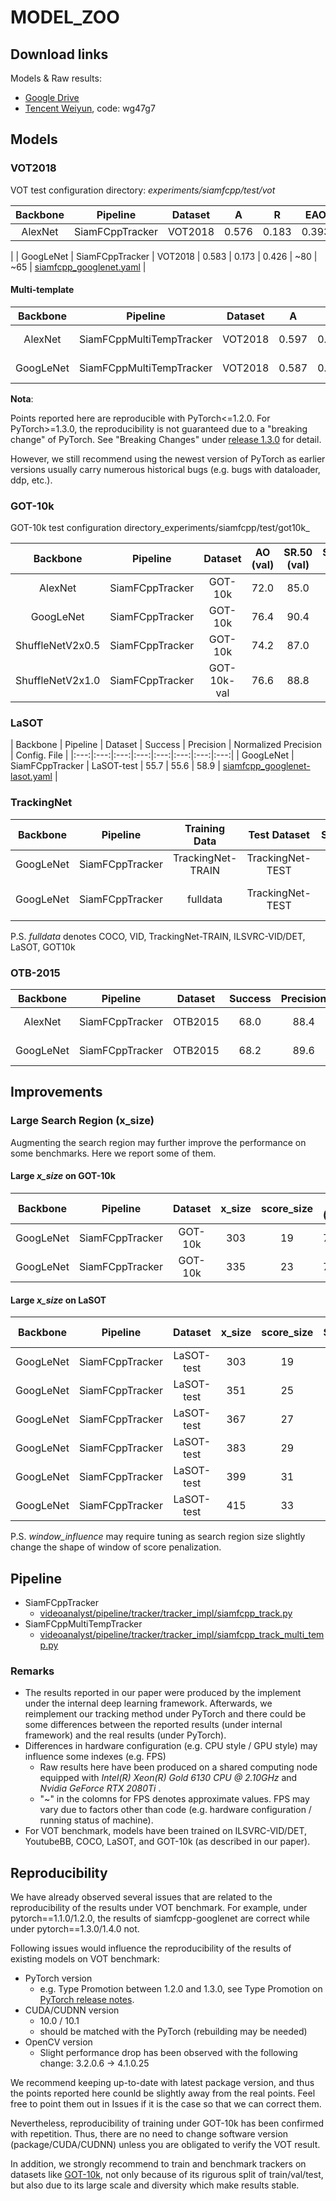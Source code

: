 # MODEL_ZOO

## Download links

Models & Raw results:

* [Google Drive](https://drive.google.com/open?id=1XhWIU1KIt9wvFpzZqEDaX-GrgZ9AVcOC)
* [Tencent Weiyun](https://share.weiyun.com/56C92l4), code: wg47g7

## Models

### VOT2018

VOT test configuration directory: _experiments/siamfcpp/test/vot_


| Backbone | Pipeline | Dataset | A | R | EAO | FPS@GTX2080Ti | FPS@GTX1080Ti | Config. File |
|:---:|:---:|:---:|:---:|:---:|:---:|:---:|:---:|:---:|
| AlexNet | SiamFCppTracker | VOT2018 |0.576 | 0.183 | 0.393| ~200| ~185 | [siamfcpp_alexnet.yaml](../../experiments/siamfcpp/test/vot/siamfcpp_alexnet.yaml)
 | 
| GoogLeNet | SiamFCppTracker | VOT2018 | 0.583 | 0.173 | 0.426 | ~80 | ~65 | [siamfcpp_googlenet.yaml](../../experiments/siamfcpp/test/vot/siamfcpp_googlenet.yaml) |

#### Multi-template

| Backbone | Pipeline | Dataset | A | R | EAO | FPS@GTX2080Ti | FPS@GTX1080Ti | Config. File |
|:---:|:---:|:---:|:---:|:---:|:---:|:---:|:---:|:---:|
| AlexNet | SiamFCppMultiTempTracker| VOT2018 | 0.597 | 0.215 | 0.370 | ~90 | ~75 | [siamfcpp_alexnet-multi_temp.yaml](../../experiments/siamfcpp/test/vot/multi_temp/siamfcpp_alexnet-multi_temp.yaml) | siamfcpp-alexnet-vot-md5_18fd31a2f94b0296c08fff9b0f9ad240.pkl|
| GoogLeNet | SiamFCppMultiTempTracker | VOT2018 | 0.587 | 0.150 |  0.467 | ~50 | ~45 | [siamfcpp_googlenet-multi_temp.yaml](../../experiments/siamfcpp/test/vot/multi_temp/siamfcpp_googlenet-multi_temp.yaml) |

__Nota__:

Points reported here are reproducible with PyTorch<=1.2.0. For PyTorch>=1.3.0, the reproducibility is not guaranteed due to a "breaking change" of PyTorch. See "Breaking Changes" under [release 1.3.0](https://github.com/pytorch/pytorch/releases) for detail.

However, we still recommend using the newest version of PyTorch as earlier versions usually carry numerous historical bugs (e.g. bugs with dataloader, ddp, etc.).

### GOT-10k

GOT-10k test configuration directory_experiments/siamfcpp/test/got10k_

| Backbone | Pipeline | Dataset | AO (val) | SR.50 (val) | SR.75 (val) | AO (test) | SR.50 (test) | SR.75 (test) | Config. File |
|:---:|:---:|:---:|:---:|:---:|:---:|:---:|:---:|:---:|:---:|
| AlexNet | SiamFCppTracker | GOT-10k | 72.0 | 85.0 | 63.3 | 52.6 | 62.5 | 34.7 | [siamfcpp_alexnet-got.yaml](../../experiments/siamfcpp/test/got10k/siamfcpp_alexnet-got.yaml) |
| GoogLeNet | SiamFCppTracker | GOT-10k | 76.4 | 90.4 | 71.8 | 60.4 | 73.7 | 46.4 | [siamfcpp_googlenet-got.yaml](../../experiments/siamfcpp/test/got10k/siamfcpp_googlenet-got.yaml) |
| ShuffleNetV2x0.5 | SiamFCppTracker | GOT-10k | 74.2 | 87.0| 67.1 | 52.9 | 61.7 | 38.1 | [siamfcpp_shufflenetv2x0_5-got.yaml](../../siamfcpp_shufflenetv2x0_5-got.yaml) |
| ShuffleNetV2x1.0 | SiamFCppTracker | GOT-10k-val | 76.6 | 88.8 | 71.5 | 57.9 | 68.1 | 43.6 | [siamfcpp_shufflenetv2x1_0-got.yaml](../../experiments/siamfcpp/test/got10k/siamfcpp_shufflenetv2x1_0-got.yaml) |

### LaSOT

| Backbone | Pipeline | Dataset | Success | Precision | Normalized Precision | Config. File |
|:---:|:---:|:---:|:---:|:---:|:---:|:---:|:---:|
| GoogLeNet | SiamFCppTracker | LaSOT-test | 55.7 | 55.6 | 58.9 | [siamfcpp_googlenet-lasot.yaml](../../experiments/siamfcpp/test/lasot/siamfcpp_googlenet-lasot.yaml) |

### TrackingNet

| Backbone | Pipeline | Training Data | Test Dataset | Success | Precision | Normalized Precision | Config. File |
|:---:|:---:|:---:|:---:|:---:|:---:|:---:|:---:|
| GoogLeNet | SiamFCppTracker | TrackingNet-TRAIN | TrackingNet-TEST | 74.5 | 68.5 | 79.8 | [siamfcpp_googlenet-trackingnet.yaml](../../experiments/siamfcpp/test/trackingnet/siamfcpp_googlenet-trackingnet.yaml) |
| GoogLeNet | SiamFCppTracker | fulldata | TrackingNet-TEST | 75.3 | 69.5 | 80.9 | [siamfcpp_googlenet-trackingnet-fulldata.yaml](../../experiments/siamfcpp/test/trackingnet/siamfcpp_googlenet-trackingnet-fulldata.yaml) |


P.S. _fulldata_ denotes COCO, VID, TrackingNet-TRAIN, ILSVRC-VID/DET, LaSOT, GOT10k

### OTB-2015

| Backbone | Pipeline | Dataset | Success | Precision | Config. File|
|:---:|:---:|:---:|:---:|:---:|:---:|
| AlexNet | SiamFCppTracker | OTB2015 | 68.0 | 88.4 | [siamfcpp_alexnet-otb.yaml](../../experiments/siamfcpp/test/otb/siamfcpp_alexnet-otb.yaml) |
| GoogLeNet | SiamFCppTracker | OTB2015 | 68.2 | 89.6 | [siamfcpp_googlenet-otb.yaml](../../experiments/siamfcpp/test/otb/siamfcpp_googlenet-otb.yaml) |


## Improvements

### Large Search Region (x_size)

Augmenting the search region may further improve the performance on some benchmarks. Here we report some of them.

#### Large _x_size_ on GOT-10k

| Backbone | Pipeline | Dataset | x_size | score_size | AO (val) | SR.50 (val) | SR.75 (val) | AO (test) | SR.50 (test) | SR.75 (test) | Config. File |
|:---:|:---:|:---:|:---:|:---:|:---:|:---:|:---:|:---:|:---:|:---:|:---:|
| GoogLeNet | SiamFCppTracker | GOT-10k | 303 | 19 | 76.4 | 90.4 | 71.8 | 60.4 | 73.7 | 46.4 | [siamfcpp_googlenet-got.yaml](../../experiments/siamfcpp/test/got10k/siamfcpp_googlenet-got.yaml) |
| GoogLeNet | SiamFCppTracker | GOT-10k | 335 | 23 | 76.6 | 90.6 | 71.9 | 61.0 | 74.2 | 46.7 | [x_size/siamfcpp_googlenet-got.yaml](../../experiments/siamfcpp/test/got10k/x_size/siamfcpp_googlenet-got.yaml) |


#### Large _x_size_ on LaSOT

| Backbone | Pipeline | Dataset | x_size | score_size | Success | Precision | Normalized Precision | Config. File |
|:---:|:---:|:---:|:---:|:---:|:---:|:---:|:---:|:---:|
| GoogLeNet | SiamFCppTracker | LaSOT-test | 303 | 19 | 55.7 | 55.6 | 58.9 | [siamfcpp_googlenet-lasot.yaml](../../experiments/siamfcpp/test/lasot/siamfcpp_googlenet-lasot.yaml) |
| GoogLeNet | SiamFCppTracker | LaSOT-test | 351 | 25 | 56.4 | 56.4 | 59.8 | - |
| GoogLeNet | SiamFCppTracker | LaSOT-test | 367 | 27 | 56.6 | 56.4 | 60.0 | - |
| GoogLeNet | SiamFCppTracker | LaSOT-test | 383 | 29 | 57.1 | 57.2 | 60.5 | - |
| GoogLeNet | SiamFCppTracker | LaSOT-test | 399 | 31 | __57.7__ | 58.2 | 61.3 | [x_size/siamfcpp_googlenet-lasot.yaml](../../experiments/siamfcpp/test/lasot/x_size/siamfcpp_googlenet-lasot.yaml) |
| GoogLeNet | SiamFCppTracker | LaSOT-test | 415 | 33 | 57.4 | 57.7 | 60.9 | - |

P.S. _window_influence_ may require tuning as search region size slightly change the shape of window of score penalization.


## Pipeline

* SiamFCppTracker
  * [videoanalyst/pipeline/tracker/tracker_impl/siamfcpp_track.py](../videoanalyst/pipeline/tracker/tracker_impl/siamfcpp_track.py)
* SiamFCppMultiTempTracker
  * [videoanalyst/pipeline/tracker/tracker_impl/siamfcpp_track_multi_temp.py](../videoanalyst/pipeline/tracker/tracker_impl/siamfcpp_track_multi_temp.py)

### Remarks

* The results reported in our paper were produced by the implement under the internal deep learning framework. Afterwards, we reimplement our tracking method under PyTorch and there could be some differences between the reported results (under internal framework) and the real results (under PyTorch).
* Differences in hardware configuration (e.g. CPU style / GPU style) may influence some indexes (e.g. FPS)
  * Raw results here have been produced on a shared computing node equipped with _Intel(R) Xeon(R) Gold 6130 CPU @ 2.10GHz_ and _Nvidia GeForce RTX 2080Ti_ .
  * "~" in the colomns for FPS denotes approximate values. FPS may vary due to factors other than code (e.g. hardware configuration / running status of machine).
* For VOT benchmark, models have been trained on ILSVRC-VID/DET, YoutubeBB, COCO, LaSOT, and GOT-10k (as described in our paper).

## Reproducibility

We have already observed several issues that are related to the reproducibility of the results under VOT benchmark. For example, under pytorch==1.1.0/1.2.0, the results of siamfcpp-googlenet are correct while under pytorch==1.3.0/1.4.0 not.

Following issues would influence the reproducibility of the results of existing models on VOT benchmark:

* PyTorch version
  * e.g. Type Promotion between 1.2.0 and 1.3.0, see Type Promotion on [PyTorch release notes](https://github.com/pytorch/pytorch/releases).
* CUDA/CUDNN version
  * 10.0 / 10.1
  * should be matched with the PyTorch (rebuilding may be needed)
* OpenCV version
  * Slight performance drop has been observed with the following change: 3.2.0.6 -> 4.1.0.25

We recommend keeping up-to-date with latest package version, and thus the points reported here counld be slightly away from the real points. Feel free to point them out in Issues if it is the case so that we can correct them.

Nevertheless, reproducibility of training under GOT-10k has been confirmed with repetition. Thus, there are no need to change software version (package/CUDA/CUDNN) unless you are obligated to verify the VOT result.

In addition, we strongly recommend to train and benchmark trackers on datasets like [GOT-10k](http://got-10k.aitestunion.com), not only because of its rigurous split of train/val/test, but also due to its large scale and diversity which make results stable.
